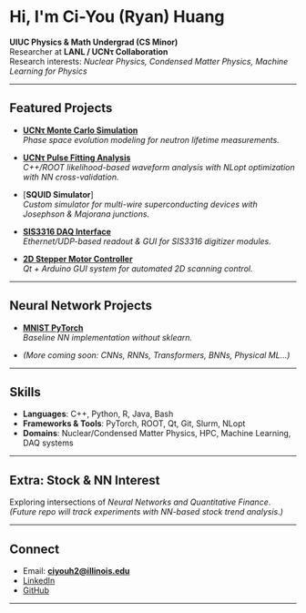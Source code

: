 # Hi, I'm Ci-You (Ryan) Huang  

**UIUC Physics & Math Undergrad (CS Minor)**  
Researcher at **LANL / UCNτ Collaboration**  
Research interests: *Nuclear Physics, Condensed Matter Physics, Machine Learning for Physics*  

---

## Featured Projects  

- [**UCNτ Monte Carlo Simulation**](https://github.com/Ryan0522/C-UCNTau-Trap-Simulation)  
  *Phase space evolution modeling for neutron lifetime measurements.*  

- [**UCNτ Pulse Fitting Analysis**](https://github.com/Ryan0522/UCNtau_Pulse_Fitting_Analysis)  
  *C++/ROOT likelihood-based waveform analysis with NLopt optimization with NN cross-validation.*  

- [**SQUID Simulator**]  
  *Custom simulator for multi-wire superconducting devices with Josephson & Majorana junctions.*  

- [**SIS3316 DAQ Interface**](https://github.com/Ryan0522/sis3316_2025)  
  *Ethernet/UDP-based readout & GUI for SIS3316 digitizer modules.*  

- [**2D Stepper Motor Controller**](https://github.com/Ryan0522/2d-stepper-controller)  
  *Qt + Arduino GUI system for automated 2D scanning control.*  

---

## Neural Network Projects  

- [**MNIST PyTorch**](https://github.com/Ryan0522/MNIST_PyTorch)  
  *Baseline NN implementation without sklearn.*  

- *(More coming soon: CNNs, RNNs, Transformers, BNNs, Physical ML...)*  

---

## Skills  

- **Languages**: C++, Python, R, Java, Bash  
- **Frameworks & Tools**: PyTorch, ROOT, Qt, Git, Slurm, NLopt  
- **Domains**: Nuclear/Condensed Matter Physics, HPC, Machine Learning, DAQ systems  

---

## Extra: Stock & NN Interest  

Exploring intersections of *Neural Networks and Quantitative Finance*.  
*(Future repo will track experiments with NN-based stock trend analysis.)*  

---

## Connect  

- Email: **ciyouh2@illinois.edu**  
- [LinkedIn](https://www.linkedin.com/in/ci-you-huang/)  
- [GitHub](https://github.com/Ryan0522)  

---
